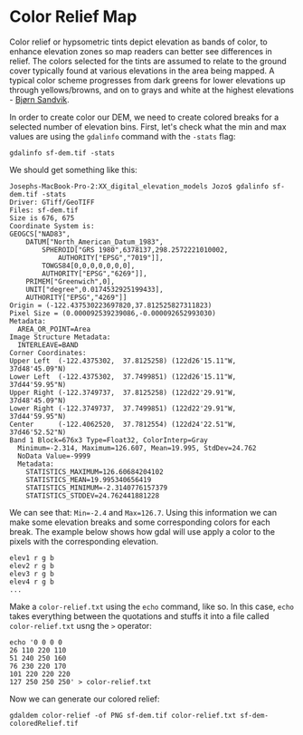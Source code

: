 # Color Relief Map


Color relief or hypsometric tints depict elevation as bands of color, to enhance elevation zones so map readers can better see differences in relief. The colors selected for the tints are assumed to relate to the ground cover typically found at various elevations in the area being mapped. A typical color scheme progresses from dark greens for lower elevations up through yellows/browns, and on to grays and white at the highest elevations - [Bjørn Sandvik](http://blog.thematicmapping.org/2012/06/creating-color-relief-and-slope-shading.html). 

In order to create color our DEM, we need to create colored breaks for a selected number of elevation bins. First, let's check what the min and max values are using the `gdalinfo` command with the `-stats` flag:

```
gdalinfo sf-dem.tif -stats
```

We should get something like this:

```
Josephs-MacBook-Pro-2:XX_digital_elevation_models Jozo$ gdalinfo sf-dem.tif -stats
Driver: GTiff/GeoTIFF
Files: sf-dem.tif
Size is 676, 675
Coordinate System is:
GEOGCS["NAD83",
    DATUM["North_American_Datum_1983",
        SPHEROID["GRS 1980",6378137,298.2572221010002,
            AUTHORITY["EPSG","7019"]],
        TOWGS84[0,0,0,0,0,0,0],
        AUTHORITY["EPSG","6269"]],
    PRIMEM["Greenwich",0],
    UNIT["degree",0.0174532925199433],
    AUTHORITY["EPSG","4269"]]
Origin = (-122.437530223697820,37.812525827311823)
Pixel Size = (0.000092539239086,-0.000092652993030)
Metadata:
  AREA_OR_POINT=Area
Image Structure Metadata:
  INTERLEAVE=BAND
Corner Coordinates:
Upper Left  (-122.4375302,  37.8125258) (122d26'15.11"W, 37d48'45.09"N)
Lower Left  (-122.4375302,  37.7499851) (122d26'15.11"W, 37d44'59.95"N)
Upper Right (-122.3749737,  37.8125258) (122d22'29.91"W, 37d48'45.09"N)
Lower Right (-122.3749737,  37.7499851) (122d22'29.91"W, 37d44'59.95"N)
Center      (-122.4062520,  37.7812554) (122d24'22.51"W, 37d46'52.52"N)
Band 1 Block=676x3 Type=Float32, ColorInterp=Gray
  Minimum=-2.314, Maximum=126.607, Mean=19.995, StdDev=24.762
  NoData Value=-9999
  Metadata:
    STATISTICS_MAXIMUM=126.60684204102
    STATISTICS_MEAN=19.995340656419
    STATISTICS_MINIMUM=-2.3140776157379
    STATISTICS_STDDEV=24.762441881228
```

We can see that: `Min=-2.4` and `Max=126.7`. Using this information we can make some elevation breaks and some corresponding colors for each break. The example below shows how gdal will use apply a color to the pixels with the corresponding elevation.

```
elev1 r g b
elev2 r g b
elev3 r g b
elev4 r g b
...
```

Make a `color-relief.txt` using the `echo` command, like so. In this case, `echo` takes everything between the quotations and stuffs it into a file called `color-relief.txt` usng the `>` operator:

```
echo '0 0 0 0
26 110 220 110
51 240 250 160
76 230 220 170
101 220 220 220
127 250 250 250' > color-relief.txt
```

Now we can generate our colored relief:

```
gdaldem color-relief -of PNG sf-dem.tif color-relief.txt sf-dem-coloredRelief.tif
```